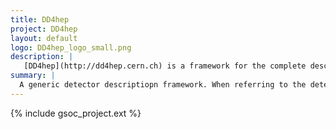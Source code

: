 ```yaml
---
title: DD4hep
project: DD4hep
layout: default
logo: DD4hep_logo_small.png
description: |
   [DD4hep](http://dd4hep.cern.ch) is a framework for the complete description of detector models based on a single source of information. When referring to the detector description this includes, in addition to the geometry and the materials used in the device, also parameters describing e.g. the detection techniques, constants required for alignment and calibration, description of the readout structures and conditions data. The main motivation behind the [DD4hep](http://dd4hep.cern.ch) framework is to devise a toolkit that addresses all these issues for all the stages of an experiment.
summary: |
  A generic detector descriptiopn framework. When referring to the detector description this includes, in addition to the geometry and the materials used in the device, also parameters describing e.g. the detection techniques, constants required for alignment and calibration, description of the readout structures and conditions data.
---
```


{% include gsoc_project.ext %}

